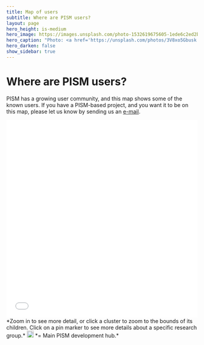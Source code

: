 ```yaml
---
title: Map of users
subtitle: Where are PISM users?
layout: page
hero_height: is-medium
hero_image: https://images.unsplash.com/photo-1532619675605-1ede6c2ed2b0
hero_caption: "Photo: <a href='https://unsplash.com/photos/3V8xo5Gbusk'>Kaleidico / Unsplash</a>"
hero_darken: false
show_sidebar: true
---
```


# Where are PISM users?

PISM has a growing user community, and this map shows some of the known users. If you have a PISM-based project, and you want it to be on this map, please let us know by sending us an <a href="mailto:{{ site.author.email }}">e-mail</a>.

<iframe src="/usersmap/map.html" height="520px" width="100%" style="border: none;"></iframe>
*Zoom in to see more detail, or click a cluster to zoom to the bounds of its children. Click on a pin marker to see more details about a specific research group.* <img src="https://raw.githubusercontent.com/pointhi/leaflet-color-markers/master/img/marker-icon-2x-orange.png" style="height: 18px;" /> *= Main PISM development hub.*
